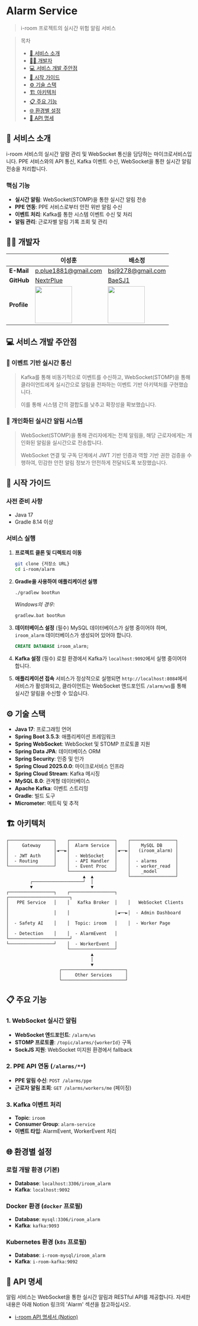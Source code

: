 # Alarm Service

> i-room 프로젝트의 실시간 위험 알림 서비스

> 목차
> - [📄 서비스 소개](#서비스-소개)
> - [🧑‍💻 개발자](#개발자)
> - [💻 서비스 개발 주안점](#서비스-개발-주안점)
> - [🚀 시작 가이드](#시작-가이드)
> - [⚙️ 기술 스택](#기술-스택)
> - [🏗️ 아키텍처](#아키텍처)
> - [📋 주요 기능](#주요-기능)
> - [🌐 환경별 설정](#환경별-설정)
> - [📡 API 명세](#api-명세)

<a id="서비스-소개"></a>

## 📄 서비스 소개

i-room 서비스의 실시간 알람 관리 및 WebSocket 통신을 담당하는 마이크로서비스입니다. PPE 서비스와의 API 통신, Kafka 이벤트 수신, WebSocket을 통한 실시간 알림 전송을 처리합니다.

### 핵심 기능

- **실시간 알림**: WebSocket(STOMP)을 통한 실시간 알림 전송
- **PPE 연동**: PPE 서비스로부터 안전 위반 알림 수신
- **이벤트 처리**: Kafka를 통한 시스템 이벤트 수신 및 처리
- **알림 관리**: 근로자별 알림 기록 조회 및 관리

<a id="개발자"></a>

## 🧑‍💻 개발자

|             | 이성훈                                                      | 배소정                                                   |
|-------------|----------------------------------------------------------|-------------------------------------------------------|
| **E-Mail**  | p.plue1881@gmail.com                                     | bsj9278@gmail.com                                     |
| **GitHub**  | [NextrPlue](https://github.com/NextrPlue)                | [BaeSJ1](https://github.com/BaeSJ1)                   |
| **Profile** | <img src="https://github.com/NextrPlue.png" width=100px> | <img src="https://github.com/BaeSJ1.png" width=100px> |

<a id="서비스-개발-주안점"></a>

## 💻 서비스 개발 주안점

### 📌 이벤트 기반 실시간 통신

> Kafka를 통해 비동기적으로 이벤트를 수신하고, WebSocket(STOMP)을 통해 클라이언트에게 실시간으로 알림을 전파하는 이벤트 기반 아키텍처를 구현했습니다.
>
> 이를 통해 시스템 간의 결합도를 낮추고 확장성을 확보했습니다.

### 📌 개인화된 실시간 알림 시스템

> WebSocket(STOMP)을 통해 관리자에게는 전체 알림을, 해당 근로자에게는 개인화된 알림을 실시간으로 전송합니다.
>
> WebSocket 연결 및 구독 단계에서 JWT 기반 인증과 역할 기반 권한 검증을 수행하여, 민감한 안전 알림 정보가 안전하게 전달되도록 보장했습니다.

<a id="시작-가이드"></a>

## 🚀 시작 가이드

### 사전 준비 사항

- Java 17
- Gradle 8.14 이상

### 서비스 실행

1. **프로젝트 클론 및 디렉토리 이동**
   ```bash
   git clone {저장소 URL}
   cd i-room/alarm
   ```

2. **Gradle을 사용하여 애플리케이션 실행**
   ```bash
   ./gradlew bootRun
   ```
   *Windows의 경우:*
   ```bash
   gradlew.bat bootRun
   ```

3. **데이터베이스 설정** (필수)
   MySQL 데이터베이스가 실행 중이어야 하며, `iroom_alarm` 데이터베이스가 생성되어 있어야 합니다.
   ```sql
   CREATE DATABASE iroom_alarm;
   ```

4. **Kafka 설정** (필수)
   로컬 환경에서 Kafka가 `localhost:9092`에서 실행 중이어야 합니다.

5. **애플리케이션 접속**
   서비스가 정상적으로 실행되면 `http://localhost:8084`에서 서비스가 활성화되고, 클라이언트는 WebSocket 엔드포인트 `/alarm/ws`를 통해 실시간 알림을 수신할 수 있습니다.

<a id="기술-스택"></a>

## ⚙️ 기술 스택

- **Java 17**: 프로그래밍 언어
- **Spring Boot 3.5.3**: 애플리케이션 프레임워크
- **Spring WebSocket**: WebSocket 및 STOMP 프로토콜 지원
- **Spring Data JPA**: 데이터베이스 ORM
- **Spring Security**: 인증 및 인가
- **Spring Cloud 2025.0.0**: 마이크로서비스 인프라
- **Spring Cloud Stream**: Kafka 메시징
- **MySQL 8.0**: 관계형 데이터베이스
- **Apache Kafka**: 이벤트 스트리밍
- **Gradle**: 빌드 도구
- **Micrometer**: 메트릭 및 추적

<a id="아키텍처"></a>

## 🏗️ 아키텍처

```
┌─────────────────┐    ┌─────────────────┐    ┌─────────────────┐
│     Gateway     │    │  Alarm Service  │    │    MySQL DB     │
│                 │◄──►│                 │◄──►│   (iroom_alarm) │
│  - JWT Auth     │    │  - WebSocket    │    │                 │
│  - Routing      │    │  - API Handler  │    │  - alarms       │
└─────────────────┘    │  - Event Proc   │    │  - worker_read  │
                       └─────────────────┘    │    _model       │
                             ▲  ▲             └─────────────────┘
         ┌───────────────────┘  │
         ▼                      ▼
┌─────────────────┐    ┌─────────────────┐    ┌───────────────────────┐
│   PPE Service   │    │   Kafka Broker  │    │   WebSocket Clients   │
│                 │    │                 │◄──►│  - Admin Dashboard    │
│  - Safety AI    │    │  Topic: iroom   │    │  - Worker Page        │
│  - Detection    │    │  - AlarmEvent   │    └───────────────────────┘
└─────────────────┘    │  - WorkerEvent  │
                       └─────────────────┘
                                ▲
                                │
                                ▼
                    ┌────────────────────────┐
                    │     Other Services     │
                    └────────────────────────┘
```

<a id="주요-기능"></a>

## 📋 주요 기능

### 1. WebSocket 실시간 알림

- **WebSocket 엔드포인트**: `/alarm/ws`
- **STOMP 프로토콜**: `/topic/alarms/{workerId}` 구독
- **SockJS 지원**: WebSocket 미지원 환경에서 fallback

### 2. PPE API 연동 (`/alarms/**`)

- **PPE 알림 수신**: `POST /alarms/ppe`
- **근로자 알림 조회**: `GET /alarms/workers/me` (페이징)

### 3. Kafka 이벤트 처리

- **Topic**: `iroom`
- **Consumer Group**: `alarm-service`
- **이벤트 타입**: AlarmEvent, WorkerEvent 처리

<a id="환경별-설정"></a>

## 🌐 환경별 설정

### 로컬 개발 환경 (기본)

- **Database**: `localhost:3306/iroom_alarm`
- **Kafka**: `localhost:9092`

### Docker 환경 (`docker` 프로필)

- **Database**: `mysql:3306/iroom_alarm`
- **Kafka**: `kafka:9093`

### Kubernetes 환경 (`k8s` 프로필)

- **Database**: `i-room-mysql/iroom_alarm`
- **Kafka**: `i-room-kafka:9092`

<a id="api-명세"></a>

## 📡 API 명세

알림 서비스는 WebSocket을 통한 실시간 알림과 RESTful API를 제공합니다. 자세한 내용은 아래 Notion 링크의 'Alarm' 섹션을 참고하십시오.

- [i-room API 명세서 (Notion)](https://disco-mitten-e75.notion.site/API-238f6cd45c7380209227f1f66bddebdd?pvs=73)
